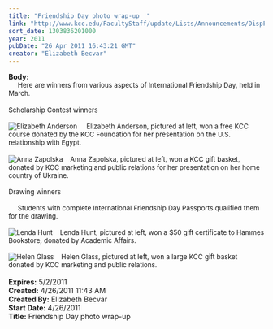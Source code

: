 ```yaml
---
title: "Friendship Day photo wrap-up  "
link: "http://www.kcc.edu/FacultyStaff/update/Lists/Announcements/DispForm.aspx?ID=258"
sort_date: 1303836201000
year: 2011
pubDate: "26 Apr 2011 16:43:21 GMT"
creator: "Elizabeth Becvar"
---
```


<div><b>Body:</b> <div class=ExternalClass7CBB7080EF1548A1B3255A9A2A614C05><div><font size=2>     Here are winners from various aspects of International Friendship Day, held in March.</font></div>
<div><font size=2></font> </div>
<div><font size=2>Scholarship Contest winners</font></div><font size=2>
<div><br><img alt="Elizabeth Anderson" src="/FacultyStaff/update/PublishingImages/Elizabeth_Anderson_web%202.jpg">     Elizabeth Anderson, pictured at left, won a free KCC course donated by the KCC Foundation for her presentation on the U.S. relationship with Egypt.</div>
<div></font> </div>
<div><font size=2><img alt="Anna Zapolska" src="/FacultyStaff/update/PublishingImages/Anna_Zapolska_for%20web.jpg">    Anna Zapolska, pictured at left, won a KCC gift basket, donated by KCC marketing and public relations for her presentation on her home country of Ukraine.<br> </font></div>
<div><font size=2>Drawing winners</font></div>
<div><font size=2><br>     Students with complete International Friendship Day Passports qualified them for the drawing.<br>    <br><img alt="Lenda Hunt" src="/FacultyStaff/update/PublishingImages/Lenda_Hunt_web.jpg">    Lenda Hunt, pictured at left, won a $50 gift certificate to Hammes Bookstore, donated by Academic Affairs.<br> </font></div>
<div><font size=2><img alt="Helen Glass" src="/FacultyStaff/update/PublishingImages/Helen_Glass_web.jpg">    Helen Glass, pictured at left, won a large KCC gift basket donated by KCC marketing and public relations.</font></div>
<div><font size=2></font> </div></div></div>
<div><b>Expires:</b> 5/2/2011</div>
<div><b>Created:</b> 4/26/2011 11:43 AM</div>
<div><b>Created By:</b> Elizabeth Becvar</div>
<div><b>Start Date:</b> 4/26/2011</div>
<div><b>Title:</b> Friendship Day photo wrap-up  </div>
